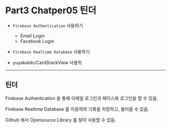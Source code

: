 # Part3 Chatper05 틴더

- `Firebase Authentication` 사용하기

  - Email Login
  - Facebook Login

- `Firebase Realtime Database` 사용하기

- yuyakaido/CardStackView 사용힉

---

## 틴더

Firebase Authentication 을 통해 이메일 로그인과 페이스북 로그인을 할 수 있음.

Firebase Realtime Database 를 이용하여 기록을 저장하고, 불러올 수 있음.

Github 에서 Opensource Library 를 찾아 사용할 수 있음.
